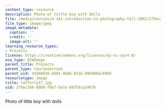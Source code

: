 ```yaml
---
content_type: resource
description: Photo of little boy with dolls
file: /media/courses/4-341-introduction-to-photography-fall-2002/275ec26680b0fbb75e7a6975dca2467b_lafferty17.jpg
file_type: image/jpeg
image_metadata:
  caption: ''
  credit: ''
  image-alt: ''
learning_resource_types:
- Projects
license: https://creativecommons.org/licenses/by-nc-sa/4.0/
ocw_type: OCWImage
parent_title: Projects
parent_type: CourseSection
parent_uid: 34260936-dd81-9b86-831b-996996bc9909
resourcetype: Image
title: lafferty17.jpg
uid: 275ec266-80b0-fbb7-5e7a-6975dca2467b
---
```

Photo of little boy with dolls